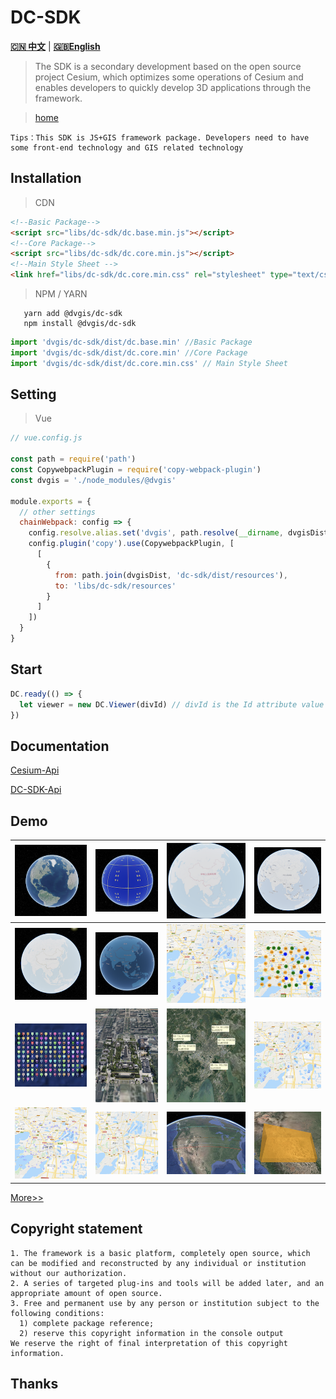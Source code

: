 # DC-SDK

[**🇨🇳 中文**](./README_zh.md) | [**🇬🇧English**](./README.md)

> The SDK is a secondary development based on the open source project Cesium, which optimizes some operations of Cesium and enables developers to quickly develop 3D applications through the framework.

> [home](http://dc.dvgis.cn)

```warning
Tips：This SDK is JS+GIS framework package. Developers need to have some front-end technology and GIS related technology
```

## Installation

> CDN

```html
<!--Basic Package-->
<script src="libs/dc-sdk/dc.base.min.js"></script>
<!--Core Package-->
<script src="libs/dc-sdk/dc.core.min.js"></script>
<!--Main Style Sheet -->
<link href="libs/dc-sdk/dc.core.min.css" rel="stylesheet" type="text/css" />
```

> NPM / YARN

```shell
   yarn add @dvgis/dc-sdk
   npm install @dvgis/dc-sdk
```

```js
import 'dvgis/dc-sdk/dist/dc.base.min' //Basic Package
import 'dvgis/dc-sdk/dist/dc.core.min' //Core Package
import 'dvgis/dc-sdk/dist/dc.core.min.css' // Main Style Sheet
```

## Setting

> Vue

```js
// vue.config.js

const path = require('path')
const CopywebpackPlugin = require('copy-webpack-plugin')
const dvgis = './node_modules/@dvgis'

module.exports = {
  // other settings
  chainWebpack: config => {
    config.resolve.alias.set('dvgis', path.resolve(__dirname, dvgisDist))
    config.plugin('copy').use(CopywebpackPlugin, [
      [
        {
          from: path.join(dvgisDist, 'dc-sdk/dist/resources'),
          to: 'libs/dc-sdk/resources'
        }
      ]
    ])
  }
}
```

## Start

```js
DC.ready(() => {
  let viewer = new DC.Viewer(divId) // divId is the Id attribute value of a div node. If it is not passed in, the 3D scene cannot be initialized
})
```

## Documentation

[Cesium-Api](https://cesium.com/docs/cesiumjs-ref-doc/)

[DC-SDK-Api](http://resource.dvgis.cn/dc-api/api/)

## Demo

|     ![picture](https://raw.githubusercontent.com/Digital-Visual/dc-sdk-examples/master/images/info/start.png)     |                       ![picture](https://raw.githubusercontent.com/Digital-Visual/dc-sdk-examples/master/images/info/coord.png)                       |                  ![picture](https://raw.githubusercontent.com/Digital-Visual/dc-sdk-examples/master/images/baselayer/tencent.png)                  |     ![picture](https://raw.githubusercontent.com/Digital-Visual/dc-sdk-examples/master/images/baselayer/tdt.png)      |
| :---------------------------------------------------------------------------------------------------------------: | :---------------------------------------------------------------------------------------------------------------------------------------------------: | :------------------------------------------------------------------------------------------------------------------------------------------------: | :-------------------------------------------------------------------------------------------------------------------: |
|   ![picture](https://raw.githubusercontent.com/Digital-Visual/dc-sdk-examples/master/images/baselayer/amap.png)   |                    ![picture](https://raw.githubusercontent.com/Digital-Visual/dc-sdk-examples/master/images/baselayer/baidu.png)                     |                    ![picture](https://raw.githubusercontent.com/Digital-Visual/dc-sdk-examples/master/images/layer/vector.png)                     |     ![picture](https://raw.githubusercontent.com/Digital-Visual/dc-sdk-examples/master/images/layer/cluster.png)      |
|   ![picture](https://raw.githubusercontent.com/Digital-Visual/dc-sdk-examples/master/images/layer/geojson.png)    | <img src="https://raw.githubusercontent.com/Digital-Visual/dc-sdk-examples/master/images/layer/tileset.png" alt="开始" width="200px" height="150px"/> | <img src="https://raw.githubusercontent.com/Digital-Visual/dc-sdk-examples/master/images/layer/html.png" alt="开始" width="200px" height="150px"/> |   ![picture](https://raw.githubusercontent.com/Digital-Visual/dc-sdk-examples/master/images/overlay/point_icon.png)   |
| ![picture](https://raw.githubusercontent.com/Digital-Visual/dc-sdk-examples/master/images/overlay/point_base.png) |                     ![picture](https://raw.githubusercontent.com/Digital-Visual/dc-sdk-examples/master/images/overlay/circle.png)                     |              ![picture](https://raw.githubusercontent.com/Digital-Visual/dc-sdk-examples/master/images/overlay/polyline_material.png)              | ![picture](https://raw.githubusercontent.com/Digital-Visual/dc-sdk-examples/master/images/overlay/polygon_height.png) |

[More>>](http://dc.cavencj.cn/home/#/examples)

## Copyright statement

```warning
1. The framework is a basic platform, completely open source, which can be modified and reconstructed by any individual or institution without our authorization.
2. A series of targeted plug-ins and tools will be added later, and an appropriate amount of open source.
3. Free and permanent use by any person or institution subject to the following conditions:
  1) complete package reference;
  2) reserve this copyright information in the console output
We reserve the right of final interpretation of this copyright information.
```

## Thanks
